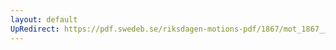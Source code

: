 ```yaml
---
layout: default
UpRedirect: https://pdf.swedeb.se/riksdagen-motions-pdf/1867/mot_1867__ak__00206/mot_1867__ak__00206_001.pdf
---
```

